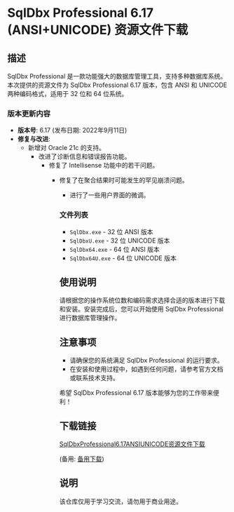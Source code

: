 # SqlDbx Professional 6.17 (ANSI+UNICODE) 资源文件下载

## 描述

SqlDbx Professional 是一款功能强大的数据库管理工具，支持多种数据库系统。本次提供的资源文件为 SqlDbx Professional 6.17 版本，包含 ANSI 和 UNICODE 两种编码格式，适用于 32 位和 64 位系统。

### 版本更新内容

- **版本号**: 6.17 (发布日期: 2022年9月11日)
- **修复与改进**:
  - 新增对 Oracle 21c 的支持。
    - 改进了诊断信息和错误报告功能。
      - 修复了 Intellisense 功能中的若干问题。
        - 修复了在聚合结果时可能发生的罕见崩溃问题。
          - 进行了一些用户界面的微调。

          ### 文件列表

          - `SqlDbx.exe` - 32 位 ANSI 版本
          - `SqlDbxU.exe` - 32 位 UNICODE 版本
          - `SqlDbx64.exe` - 64 位 ANSI 版本
          - `SqlDbx64U.exe` - 64 位 UNICODE 版本

          ## 使用说明

          请根据您的操作系统位数和编码需求选择合适的版本进行下载和安装。安装完成后，您可以开始使用 SqlDbx Professional 进行数据库管理操作。

          ## 注意事项

          - 请确保您的系统满足 SqlDbx Professional 的运行要求。
          - 在安装和使用过程中，如遇到任何问题，请参考官方文档或联系技术支持。

          希望 SqlDbx Professional 6.17 版本能够为您的工作带来便利！

          ## 下载链接
          [SqlDbxProfessional6.17ANSIUNICODE资源文件下载](https://pan.quark.cn/s/92dd03073ec8) 

          (备用: [备用下载](https://pan.baidu.com/s/1DzgpjN1N3oIjTeQQCj1yzg?pwd=1234))

          ## 说明

          该仓库仅用于学习交流，请勿用于商业用途。
